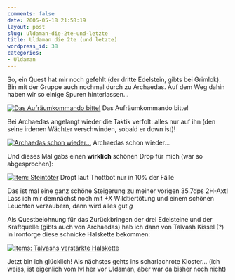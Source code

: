 ```yaml
---
comments: false
date: 2005-05-18 21:58:19
layout: post
slug: uldaman-die-2te-und-letzte
title: Uldaman die 2te (und letzte)
wordpress_id: 38
categories:
- Uldaman
---
```


So, ein Quest hat mir noch gefehlt (der dritte Edelstein, gibts bei Grimlok). Bin mit der Gruppe auch nochmal durch zu Archaedas. Auf dem Weg dahin haben wir so einige Spuren hinterlassen...

[![Das Aufräumkommando bitte!](http://photos11.flickr.com/14526289_a4753b569c.jpg)](http://www.flickr.com/photos/walsweer/14526289/)
Das Aufräumkommando bitte!



Bei Archaedas angelangt wieder die Taktik verfolt: alles nur auf ihn (den seine irdenen Wächter verschwinden, sobald er down ist)!

[![Archaedas schon wieder...](http://photos9.flickr.com/14526294_17f9fbc0de.jpg)](http://www.flickr.com/photos/walsweer/14526294/)
Archaedas schon wieder...

Und dieses Mal gabs einen **wirklich** schönen Drop für mich (war so abgesprochen): 

[![Item: Steintöter](http://photos14.flickr.com/14526298_90adf308cc.jpg)](http://www.flickr.com/photos/walsweer/14526298/)
Dropt laut Thottbot nur in 10% der Fälle

Das ist mal eine ganz schöne Steigerung zu meiner vorigen 35.7dps 2H-Axt! Lass ich mir demnächst noch mit +X Wildtiertötung und einem schönen Leuchten verzaubern, dann wird alles gut *g*

Als Questbelohnung für das Zurückbringen der drei Edelsteine und der Kraftquelle (gibts auch von Archaedas) hab ich dann von Talvash Kissel (?) in Ironforge diese schnicke Halskette bekommen:

[![Items: Talvashs verstärkte Halskette](http://photos12.flickr.com/14526305_b5b77eeadd.jpg)](http://www.flickr.com/photos/walsweer/14526305/)

Jetzt bin ich glücklich! Als nächstes gehts ins scharlachrote Kloster... (ich weiss, ist eigenlich vom lvl her vor Uldaman, aber war da bisher noch nicht)

